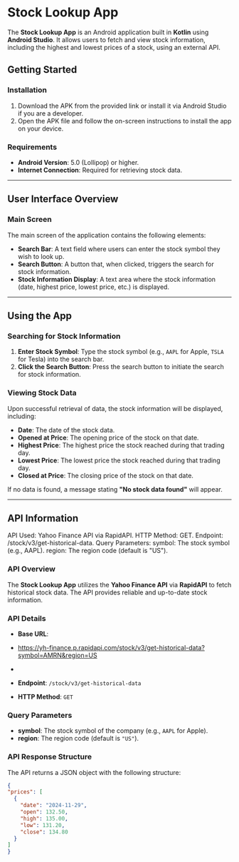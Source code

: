 # Stock Lookup App

The **Stock Lookup App** is an Android application built in **Kotlin** using **Android Studio**. It allows users to fetch and view stock information, including the highest and lowest prices of a stock, using an external API.

## Getting Started

### Installation

1. Download the APK from the provided link or install it via Android Studio if you are a developer.
2. Open the APK file and follow the on-screen instructions to install the app on your device.

### Requirements

- **Android Version**: 5.0 (Lollipop) or higher.
- **Internet Connection**: Required for retrieving stock data.

---

## User Interface Overview

### Main Screen

The main screen of the application contains the following elements:

- **Search Bar**: A text field where users can enter the stock symbol they wish to look up.
- **Search Button**: A button that, when clicked, triggers the search for stock information.
- **Stock Information Display**: A text area where the stock information (date, highest price, lowest price, etc.) is displayed.

---

## Using the App

### Searching for Stock Information

1. **Enter Stock Symbol**: Type the stock symbol (e.g., `AAPL` for Apple, `TSLA` for Tesla) into the search bar.
2. **Click the Search Button**: Press the search button to initiate the search for stock information.

### Viewing Stock Data

Upon successful retrieval of data, the stock information will be displayed, including:

- **Date**: The date of the stock data.
- **Opened at Price**: The opening price of the stock on that date.
- **Highest Price**: The highest price the stock reached during that trading day.
- **Lowest Price**: The lowest price the stock reached during that trading day.
- **Closed at Price**: The closing price of the stock on that date.

If no data is found, a message stating **"No stock data found"** will appear.

---

## API Information
API Used: Yahoo Finance API via RapidAPI.
HTTP Method: GET.
Endpoint: /stock/v3/get-historical-data.
Query Parameters:
symbol: The stock symbol (e.g., AAPL).
region: The region code (default is "US").

### API Overview

The **Stock Lookup App** utilizes the **Yahoo Finance API** via **RapidAPI** to fetch historical stock data. The API provides reliable and up-to-date stock information.

### API Details

- **Base URL**:
- https://yh-finance.p.rapidapi.com/stock/v3/get-historical-data?symbol=AMRN&region=US

- 
- **Endpoint**: `/stock/v3/get-historical-data`
- **HTTP Method**: `GET`

### Query Parameters

- **symbol**: The stock symbol of the company (e.g., `AAPL` for Apple).
- **region**: The region code (default is `"US"`).

### API Response Structure

The API returns a JSON object with the following structure:

```json
{
"prices": [
  {
    "date": "2024-11-29",
    "open": 132.50,
    "high": 135.00,
    "low": 131.20,
    "close": 134.80
  }
]
}

